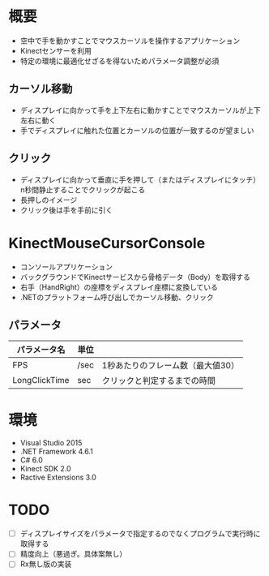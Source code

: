 # 概要
- 空中で手を動かすことでマウスカーソルを操作するアプリケーション
- Kinectセンサーを利用
- 特定の環境に最適化せざるを得ないためパラメータ調整が必須

## カーソル移動
- ディスプレイに向かって手を上下左右に動かすことでマウスカーソルが上下左右に動く
- 手でディスプレイに触れた位置とカーソルの位置が一致するのが望ましい

## クリック
- ディスプレイに向かって垂直に手を押して（またはディスプレイにタッチ）n秒間静止することでクリックが起こる
- 長押しのイメージ
- クリック後は手を手前に引く

# KinectMouseCursorConsole
- コンソールアプリケーション
- バックグラウンドでKinectサービスから骨格データ（Body）を取得する
- 右手（HandRight）の座標をディスプレイ座標に変換している
- .NETのプラットフォーム呼び出しでカーソル移動、クリック

## パラメータ

|パラメータ名|単位||
| - | - | - |
|FPS|/sec|1秒あたりのフレーム数（最大値30）|
|LongClickTime|sec|クリックと判定するまでの時間|

# 環境
- Visual Studio 2015
- .NET Framework 4.6.1
- C# 6.0
- Kinect SDK 2.0
- Ractive Extensions 3.0

# TODO
- [ ] ディスプレイサイズをパラメータで指定するのでなくプログラムで実行時に取得する
- [ ] 精度向上（悪過ぎ。具体案無し）
- [ ] Rx無し版の実装